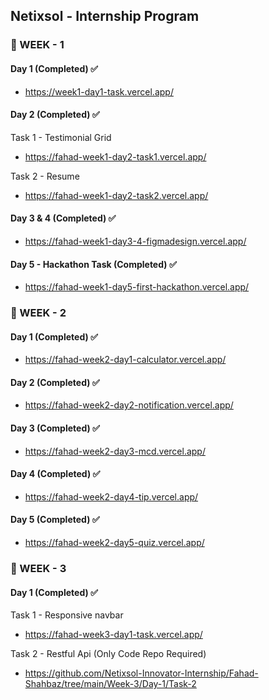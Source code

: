 ## Netixsol - Internship Program

### 📌 WEEK - 1

#### Day 1 (Completed) ✅

- https://week1-day1-task.vercel.app/

#### Day 2 (Completed) ✅

Task 1 - Testimonial Grid

- https://fahad-week1-day2-task1.vercel.app/

Task 2 - Resume

- https://fahad-week1-day2-task2.vercel.app/

#### Day 3 & 4 (Completed) ✅

- https://fahad-week1-day3-4-figmadesign.vercel.app/

#### Day 5 - Hackathon Task (Completed) ✅

- https://fahad-week1-day5-first-hackathon.vercel.app/

### 📌 WEEK - 2

#### Day 1 (Completed) ✅

- https://fahad-week2-day1-calculator.vercel.app/

#### Day 2 (Completed) ✅

- https://fahad-week2-day2-notification.vercel.app/

#### Day 3 (Completed) ✅

- https://fahad-week2-day3-mcd.vercel.app/

#### Day 4 (Completed) ✅

- https://fahad-week2-day4-tip.vercel.app/

#### Day 5 (Completed) ✅

- https://fahad-week2-day5-quiz.vercel.app/

### 📌 WEEK - 3

#### Day 1 (Completed) ✅

Task 1 - Responsive navbar

- https://fahad-week3-day1-task.vercel.app/

Task 2 - Restful Api (Only Code Repo Required)

- https://github.com/Netixsol-Innovator-Internship/Fahad-Shahbaz/tree/main/Week-3/Day-1/Task-2